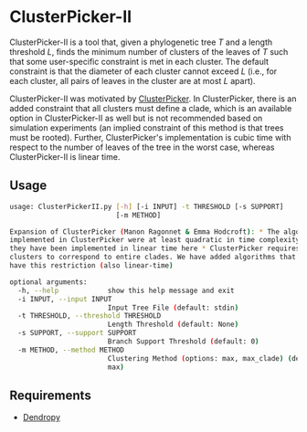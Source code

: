 # ClusterPicker-II
ClusterPicker-II is a tool that, given a phylogenetic tree *T* and a length threshold *L*, finds the minimum number of clusters of the leaves of *T* such that some user-specific constraint is met in each cluster. The default constraint is that the diameter of each cluster cannot exceed *L* (i.e., for each cluster, all pairs of leaves in the cluster are at most *L* apart).

ClusterPicker-II was motivated by [ClusterPicker](https://github.com/emmahodcroft/cluster-picker-and-cluster-matcher). In ClusterPicker, there is an added constraint that all clusters must define a clade, which is an available option in ClusterPicker-II as well but is not recommended based on simulation experiments (an implied constraint of this method is that trees must be rooted). Further, ClusterPicker's implementation is cubic time with respect to the number of leaves of the tree in the worst case, whereas ClusterPicker-II is linear time.

## Usage
```bash
usage: ClusterPickerII.py [-h] [-i INPUT] -t THRESHOLD [-s SUPPORT]
                          [-m METHOD]

Expansion of ClusterPicker (Manon Ragonnet & Emma Hodcroft): * The algorithms
implemented in ClusterPicker were at least quadratic in time complexity, so
they have been implemented in linear time here * ClusterPicker requires
clusters to correspond to entire clades. We have added algorithms that do not
have this restriction (also linear-time)

optional arguments:
  -h, --help            show this help message and exit
  -i INPUT, --input INPUT
                        Input Tree File (default: stdin)
  -t THRESHOLD, --threshold THRESHOLD
                        Length Threshold (default: None)
  -s SUPPORT, --support SUPPORT
                        Branch Support Threshold (default: 0)
  -m METHOD, --method METHOD
                        Clustering Method (options: max, max_clade) (default:
                        max)
```

## Requirements
* [Dendropy](https://www.dendropy.org/)
